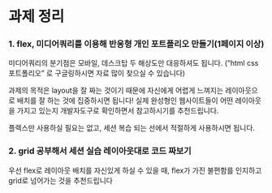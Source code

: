 # 과제 정리

### 1. flex, 미디어쿼리를 이용해 반응형 개인 포트폴리오 만들기(1페이지 이상)

미디어쿼리의 분기점은 모바일, 데스크탑 두 해상도만 대응하셔도 됩니다.
(“html css 포트폴리오” 로 구글링하시면 자료 많이 찾으실 수 있습니다)

과제의 목적은 layout을 잘 짜는 것이기 때문에 자신에게 어렵게 느껴지는 레이아웃으로 배치를 잘 하는 것에 집중하시면 됩니다!
실제 완성형인 웹사이트들이 어떤 레이아웃을 가지고 있는지 개발자도구로 확인하면서 참고하시기를 추천드립니다.

플렉스만 사용하실 필요는 없고, 세션 복습 되는 선에서 적절하게 사용하시면 됩니다.

### 2. grid 공부해서 세션 실습 레이아웃대로 코드 짜보기

우선 flex로 레이아웃 배치를 자신있게 하실 수 있을 때, flex가 가진 불편함를 인지하고 grid로 넘어가는 것을 추천드립니다
